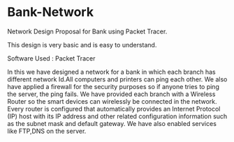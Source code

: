 # Bank-Network

Network Design Proposal for Bank using Packet Tracer.

This design is very basic and is easy to understand.

Software Used : Packet Tracer

In this we have designed a network for a bank in which each branch has different network Id.All computers and printers can ping each other. We also have applied a firewall for 
the security purposes so if anyone tries to ping the server, the ping fails. We have provided each branch with a Wireless Router so the smart devices can wirelessly be 
connected in the network. Every router is configured that automatically provides an Internet Protocol (IP) host with its IP address and other related configuration information
such as the subnet mask and default gateway. We have also enabled services like FTP,DNS on the server.
